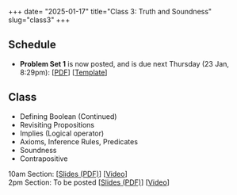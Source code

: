+++
date= "2025-01-17"
title="Class 3: Truth and Soundness"
slug="class3"
+++

## Schedule

- **Problem Set 1** is now posted, and is due next Thursday (23 Jan, 8:29pm): [[PDF](/docs/ps1.pdf)] [[Template](https://www.overleaf.com/read/vfmzgfghbsbh#023fd0)]

## Class

- Defining Boolean (Continued)
- Revisiting Propositions
- Implies (Logical operator)
- Axioms, Inference Rules, Predicates
- Soundness
- Contrapositive

10am Section: [[Slides (PDF)](https://www.dropbox.com/scl/fi/lh3xbiausblfkgapdcjlr/cs2120-class03-dave.pdf?rlkey=8rj2oyc4v4b3qcy1miihl9im1&dl=0)] [[Video](https://uva.hosted.panopto.com/Panopto/Pages/Viewer.aspx?id=815933e8-4a49-4f5e-b810-b26800f71062)]  
2pm Section: To be posted [[Slides (PDF)](https://virginia.box.com/s/z862nyy3frcwhrbxu70ts230widtmmhy)] [[Video](https://uva.hosted.panopto.com/Panopto/Pages/Viewer.aspx?id=00ae3c3b-b1f2-405c-a1b6-b26801397225)]



